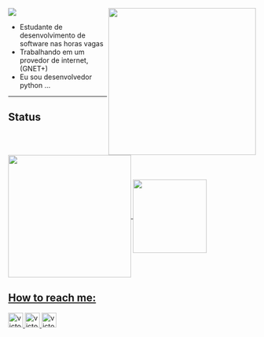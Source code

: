 <img align="right" width="300" src="https://i2.wp.com/allhtaccess.info/wp-content/uploads/2018/03/programming.gif?fit=1281%2C716&ssl=1" />

<img src="https://img.shields.io/static/v1?label=Overview&message=Victor&color=f8efd4&style=for-the-badge&logo=GitHub">


<p>

- Estudante de desenvolvimento de software nas horas vagas 
- Trabalhando em um provedor de internet, (GNET+) <br/>
- Eu sou desenvolvedor python ...


</p>
<hr>

## Status

 <a href="https://github.com/victor-0324">
 
 <img align="center" height="250" src="https://github-readme-stats.vercel.app/api/top-langs/?username=victor-0324&show_icons=true&theme=chartreuse-dark&border_color"/>
 
<img  align="center" height="150" src="https://github-readme-stats.vercel.app/api?username=victor-0324&show_icons=true&theme=chartreuse-dark&border_color"/>


## How to reach me: 
 
  
<a href="https://www.facebook.com/profile.php?id=100041929534379" target="_blank">
<img aling="center" alt="victor-facebook" height="30" width="30" src="https://encrypted-tbn0.gstatic.com/images?q=tbn:ANd9GcQiA5ayLSbJW5sMGOTthyF9Iu4eStKFuwA_1u9K3I-3e09s7Xpw5V9a001T6b6VJzrmkCI&usqp=CAU"
 </a> 
  
<a href="https://www.linkedin.com/in/vitor-lima-a951bb1b7/" target="_blank">
<img aling="center" alt="victor-linkedin" height="30" width="30" src="https://lh3.googleusercontent.com/5TuyELz_GZ5fYf6w5emfUj330CoCLr-4dQjT1FFTejpEON3moySp5ozOu-SHdRKyaYD_3DT-Z_ls7qs786cdFce-=w128-h128-e365-rj-sc0x00ffffff"
 </a> 
  
<a href="https://twitter.com/VITOR74241583" target="_blank">
<img aling="center" alt="victor-linkedin" height="30" width="30" src="https://www.brafton.com/wp-content/uploads/2011/06/answering-consumers-tweets-can-lead-to-sales_3333_800520600_0_0_14005378_300.jpg"
 </a>
 
 
